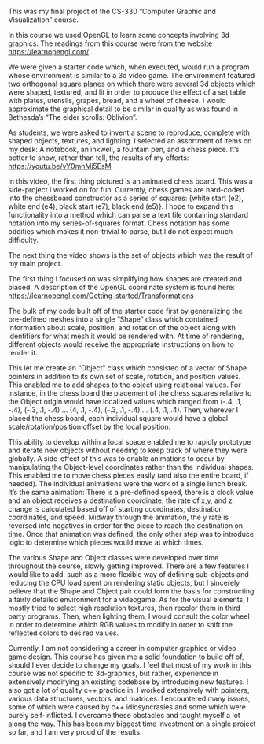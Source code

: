This was my final project of the CS-330 “Computer Graphic and Visualization” course.

In this course we used OpenGL to learn some concepts involving 3d graphics. The readings from this course were from the website https://learnopengl.com/ . 

We were given a starter code which, when executed, would run a program whose environment is similar to a 3d video game. The environment featured two orthogonal square planes on which there were several 3d objects which were shaped, textured, and lit in order to produce the effect of a set table with plates, utensils, grapes, bread, and a wheel of cheese. I would approximate the graphical detail to be similar in quality as was found in Bethesda’s “The elder scrolls: Oblivion”.

As students, we were asked to invent a scene to reproduce, complete with shaped objects, textures, and lighting. I selected an assortment of items on my desk: A notebook, an inkwell, a fountain pen, and a chess piece.
It’s better to show, rather than tell, the results of my efforts: https://youtu.be/vY0mhMj5EsM

In this video, the first thing pictured is an animated chess board. This was a side-project I worked on for fun. Currently, chess games are hard-coded into the chessboard constructor as a series of squares: {white start (e2), white end (e4), black start (e7), black end (e5)}. I hope to expand this functionality into a method which can parse a text file containing standard notation into my series-of-squares format. Chess notation has some oddities which makes it non-trivial to parse, but I do not expect much difficulty.

The next thing the video shows is the set of objects which was the result of my main project. 

The first thing I focused on was simplifying how shapes are created and placed. A description of the OpenGL coordinate system is found here: https://learnopengl.com/Getting-started/Transformations

The bulk of my code built off of the starter code first by generalizing the pre-defined meshes into a single “Shape” class which contained information about scale, position, and rotation of the object along with identifiers for what mesh it would be rendered with. At time of rendering, different objects would receive the appropriate instructions on how to render it.

This let me create an “Object” class which consisted of a vector of Shape pointers in addition to its own set of scale, rotation, and position values. This enabled me to add shapes to the object using relational values. For instance, in the chess board the placement of the chess squares relative to the Object origin would have localized values which ranged from (-.4, .1, -.4), (-.3, .1, -.4) … (4, .1, -.4), (-.3, .1, -.4) … (.4, .1, .4). Then, wherever I placed the chess board, each individual square would have a global scale/rotation/position offset by the local position.

This ability to develop within a local space enabled me to rapidly prototype and iterate new objects without needing to keep track of where they were globally. A side-effect of this was to enable animations to occur by manipulating the Object-level coordinates rather than the individual shapes. This enabled me to move chess pieces easily (and also the entire board, if needed). The individual animations were the work of a single lunch break. It’s the same animation: There is a pre-defined speed, there is a clock value and an object receives a destination coordinate; the rate of x,y, and z change is calculated based off of starting coordinates, destination coordinates, and speed. Midway through the animation, the y rate is reversed into negatives in order for the piece to reach the destination on time. Once that animation was defined, the only other step was to introduce logic to determine which pieces would move at which times.

The various Shape and Object classes were developed over time throughout the course, slowly getting improved. There are a few features I would like to add, such as a more flexible way of defining sub-objects and reducing the CPU load spent on rendering static objects, but I sincerely believe that the Shape and Object pair could form the basis for constructing a fairly detailed environment for a videogame.
As for the visual elements, I mostly tried to select high resolution textures, then recolor them in third party programs. Then, when lighting them, I would consult the color wheel in order to determine which RGB values to modify in order to shift the reflected colors to desired values.

Currently, I am not considering a career in computer graphics or video game design. This course has given me a solid foundation to build off of, should I ever decide to change my goals. I feel that most of my work in this course was not specific to 3d-graphics, but rather, experience in extensively modifying an existing codebase by introducing new features. I also got a lot of quality c++ practice in. I worked extensively with pointers, various data structures, vectors, and matrices. I encountered many issues, some of which were caused by c++ idiosyncrasies and some which were purely self-inflicted. I overcame these obstacles and taught myself a lot along the way. This has been my biggest time investment on a single project so far, and I am very proud of the results.
